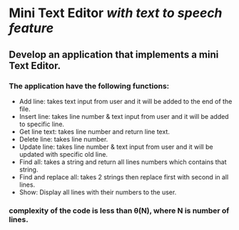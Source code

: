 # Mini Text Editor *with text to speech feature*
## Develop an application that implements a mini Text Editor. 
### The application have the following functions:
 - Add line: takes text input from user and it will be added to the end of the file.
 - Insert line: takes line number & text input from user and it will be added to specific line.
 - Get line text: takes line number and return line text.
 - Delete line: takes line number.
 - Update line: takes line number & text input from user and it will be updated with specific old line.
 - Find all: takes a string and return all lines numbers which contains that string.
 - Find and replace all: takes 2 strings then replace first with second in all lines.
 - Show: Display all lines with their numbers to the user.

### complexity of the code is less than θ(N), where N is number of lines.
